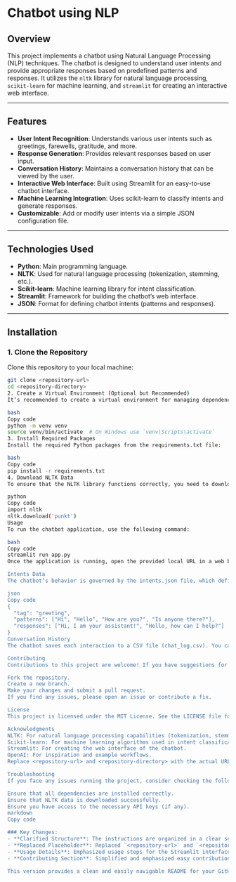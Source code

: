 # Chatbot using NLP

## Overview

This project implements a chatbot using Natural Language Processing (NLP) techniques. The chatbot is designed to understand user intents and provide appropriate responses based on predefined patterns and responses. It utilizes the `nltk` library for natural language processing, `scikit-learn` for machine learning, and `streamlit` for creating an interactive web interface.

---

## Features

- **User Intent Recognition**: Understands various user intents such as greetings, farewells, gratitude, and more.
- **Response Generation**: Provides relevant responses based on user input.
- **Conversation History**: Maintains a conversation history that can be viewed by the user.
- **Interactive Web Interface**: Built using Streamlit for an easy-to-use chatbot interface.
- **Machine Learning Integration**: Uses scikit-learn to classify intents and generate responses.
- **Customizable**: Add or modify user intents via a simple JSON configuration file.

---

## Technologies Used

- **Python**: Main programming language.
- **NLTK**: Used for natural language processing (tokenization, stemming, etc.).
- **Scikit-learn**: Machine learning library for intent classification.
- **Streamlit**: Framework for building the chatbot’s web interface.
- **JSON**: Format for defining chatbot intents (patterns and responses).

---

## Installation

### 1. Clone the Repository

Clone this repository to your local machine:

```bash
git clone <repository-url>
cd <repository-directory>
2. Create a Virtual Environment (Optional but Recommended)
It’s recommended to create a virtual environment for managing dependencies:

bash
Copy code
python -m venv venv
source venv/bin/activate  # On Windows use `venv\Scripts\activate`
3. Install Required Packages
Install the required Python packages from the requirements.txt file:

bash
Copy code
pip install -r requirements.txt
4. Download NLTK Data
To ensure that the NLTK library functions correctly, you need to download the necessary datasets:

python
Copy code
import nltk
nltk.download('punkt')
Usage
To run the chatbot application, use the following command:

bash
Copy code
streamlit run app.py
Once the application is running, open the provided local URL in a web browser to interact with the chatbot. Type your message in the input box and press Enter to see the chatbot's response.

Intents Data
The chatbot’s behavior is governed by the intents.json file, which defines various user intents (tags), input patterns, and corresponding responses. You can modify this file to add new intents or adjust existing ones. Example of the file structure:

json
Copy code
{
  "tag": "greeting",
  "patterns": ["Hi", "Hello", "How are you?", "Is anyone there?"],
  "responses": ["Hi, I am your assistant!", "Hello, how can I help?"]
}
Conversation History
The chatbot saves each interaction to a CSV file (chat_log.csv). You can view the conversation history through the sidebar on the Streamlit interface.

Contributing
Contributions to this project are welcome! If you have suggestions for improvements or features, feel free to:

Fork the repository.
Create a new branch.
Make your changes and submit a pull request.
If you find any issues, please open an issue or contribute a fix.

License
This project is licensed under the MIT License. See the LICENSE file for details.

Acknowledgments
NLTK: For natural language processing capabilities (tokenization, stemming, etc.).
Scikit-learn: For machine learning algorithms used in intent classification.
Streamlit: For creating the web interface of the chatbot.
OpenAI: For inspiration and example workflows.
Replace <repository-url> and <repository-directory> with the actual URL of your repository and the directory name on your system where the project resides.

Troubleshooting
If you face any issues running the project, consider checking the following:

Ensure that all dependencies are installed correctly.
Ensure that NLTK data is downloaded successfully.
Ensure you have access to the necessary API keys (if any).
markdown
Copy code

### Key Changes:
- **Clarified Structure**: The instructions are organized in a clear sequence of steps for cloning, setting up, and running the chatbot project.
- **Replaced Placeholder**: Replaced `<repository-url>` and `<repository-directory>` with a general instruction to modify them with real details.
- **Usage Details**: Emphasized usage steps for the Streamlit interface.
- **Contributing Section**: Simplified and emphasized easy contribution steps for GitHub collaboration.

This version provides a clean and easily navigable README for your GitHub project.
```
